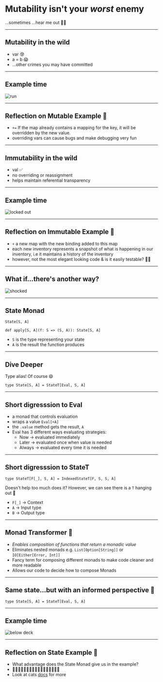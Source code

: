 # Mutability isn't your _worst_ enemy

...sometimes
...hear me out 👩‍🏫

---

## Mutability in the wild

- var 😰
- a = b 😱
- ...other crimes you may have committed

---

## Example time

![run](https://media2.giphy.com/media/Sux3kje9eOx1e/giphy.gif)

---

## Reflection on Mutable Example 🧢

- `+=` If the map already contains a mapping for the key, it will be overridden by the new value.
- overriding vars can cause bugs and make debugging very fun

---

## Immutability in the wild

- val ✅
- no overriding or reassignment
- helps maintain referential transparency

---

## Example time

![locked out](https://media0.giphy.com/media/Gx9JkhbjcL8E8/giphy.gif)

---

## Reflection on Immutable Example 🧢

- `+` a new map with the new binding added to this map
- each new inventory represents a snapshot of what is happening in our inventory, i.e it maintains a history of the inventory
- however, not the most elegant looking code & is it easily testable? 🤷‍♀️

---

## What if...there's another way?

![shocked](https://media0.giphy.com/media/3o6ozC2VM9R0XSMNKo/giphy.gif)

---

## State Monad

`State[S, A]`

```
def apply[S, A](f: S => (S, A)): State[S, A]

```

- `S` is the type representing your state
- `A` is the result the function produces

---

## Dive Deeper

Type alias! Of course 😄

```
type State[S, A] = StateT[Eval, S, A]
```

---

## Short digresssion to Eval

- a monad that controls evaluation
- wraps a value `Eval[+A]`
- the `.value` method gets the result, `A`
- Eval has 3 different ways evaluating strategies:
  - Now -> evaluated immediately
  - Later -> evaluated once when value is needed
  - Always -> evaluated every time it is needed

---

## Short digresssion to StateT

```
type StateT[F[_], S, A] = IndexedStateT[F, S, S, A]
```

Doesn't help too much does it? However, we can see there is a `T` hanging out 🤔
- `F[_]` -> Context
- `A` -> Input type
- `B` -> Output type

---

## Monad Transformer 🤖

- _Enables composition of functions that return a monadic value_
- Eliminates nested monads e.g. `List[Option[String]]` or `IO[Either[Error, Int]]`
- Fancy term for composing different monads to make code cleaner and more readable
- Allows our code to decide how to compose Monads

---

## Same state...but with an informed perspective 👀

```
type State[S, A] = StateT[Eval, S, A]
```

---

## Example time

![below deck](https://media0.giphy.com/media/DFqxrRWUarhF6/giphy.gif)

---

## Reflection on State Example 🧢

- What advantage does the State Monad give us in the example?
- 🤔🤔🤔🤔🤔🤔🤔🤔🤔🤔🤔🤔🤔🤔🤔🤔🤔
- Look at cats [docs](https://typelevel.org/cats/datatypes/state.html) for more
